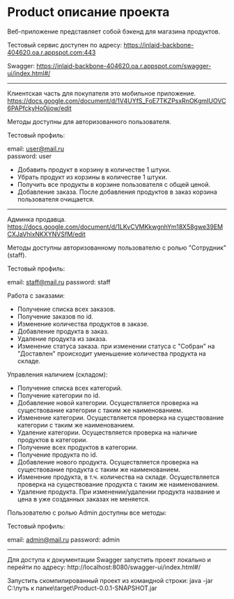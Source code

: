 # Product описание проекта

Веб-приложение представляет собой бэкенд для магазина продуктов.

Тестовый сервис доступен по адресу: https://inlaid-backbone-404620.oa.r.appspot.com:443

Swagger: https://inlaid-backbone-404620.oa.r.appspot.com/swagger-ui/index.html#/

-----------------------------------------------------------------------------------------------------------------------------
Клиентская часть для покупателя это мобильное приложение.
https://docs.google.com/document/d/1V4UYfS_FoE7TKZPsxRnOKgmIUOVC6PAPfckyHo0jjow/edit

Методы доступны для авторизованного пользователя.

Тестовый профиль:

  email: user@mail.ru   
  password: user
  
- Добавить продукт в корзину в количестве 1 штуки.
- Убрать продукт из корзины в количестве 1 штуки.
- Получить все продукты в корзине пользователя с общей ценой.
- Добавление заказа. После добавления продуктов в заказ корзина пользователя очищается.
-----------------------------------------------------------------------------------------------------------------------------
Админка продавца.
https://docs.google.com/document/d/1LKvCVMKkwgnhYm18X58gwe39EMCXJaVhlxNKXYNVSfM/edit

Методы доступны авторизованному пользователю с ролью "Сотрудник"(staff).

Тестовый профиль:

  email: staff@mail.ru 
  password: staff


Работа с заказами:
- Получение списка всех заказов.
- Получение заказов по id.
- Изменение количества продуктов в заказе.
- Добавление продукта в заказ.
- Удаление продукта из заказа.
- Изменение статуса заказа. при изменении статуса с "Собран" на "Доставлен" происходит уменьшение количества продукта на складе.

Управления наличием (складом):

- Получение списка всех категорий.
- Получение категории по id.
- Добавление новой категории. Осуществляется проверка на существование категории с таким же наименованием.
- Изменение категории. Осуществляется проверка на существование категории с таким же наименованием.
- Удаление категории. Осуществляется проверка на наличие продуктов в категории.
- Получение всех продуктов в категории.
- Получение продукта по id.
- Добавление нового продукта. Осуществляется проверка на существование продукта с таким же наименованием.
- Изменение продукта, в т.ч. количества на складе. Осуществляется проверка на существование продукта с таким же наименованием.
- Удаление продукта.
При изменении/удалении продукта название и цена в уже созданных заказах не меняется.


Пользователю с ролью Admin доступны все методы:

Тестовый профиль:

email: admin@mail.ru
password: admin

-----------------------------------------------------------------------------------------------------------------------------
Для доступа к документации Swagger запустить проект локально и перейти по адресу: http://localhost:8080/swagger-ui/index.html#/ 

Запустить скомпилированный проект из командной строки: java -jar C:\путь к папке\target\Product-0.0.1-SNAPSHOT.jar
